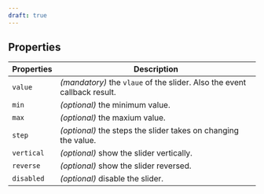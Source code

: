 ```yaml
---
draft: true
---
```


## Properties

| Properties | Description                                                              |
| ---------- | ------------------------------------------------------------------------ |
| `value`    | _(mandatory)_ the `vlaue` of the slider. Also the event callback result. |
| `min`      | _(optional)_ the minimum value.                                          |
| `max`      | _(optional)_ the maxium value.                                           |
| `step`     | _(optional)_ the steps the slider takes on changing the value.           |
| `vertical` | _(optional)_ show the slider vertically.                                 |
| `reverse`  | _(optional)_ show the slider reversed.                                   |
| `disabled` | _(optional)_ disable the slider.                                         |

<!-- | `id`       | _(optional)_ the `id` of the input. Default will be a random id.         | -->
